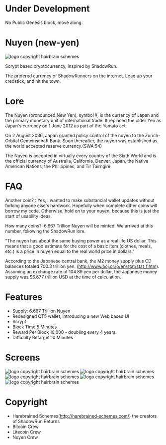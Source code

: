 Under Development
=========

No Public Genesis block, move along.

Nuyen (new-yen)
=========

![logo copyright hairbrain schemes](https://dl.dropboxusercontent.com/u/10409166/nuyen.png)

Scrypt based cryptocurrency, inspired by ShadowRun.

The prefered currency of ShadowRunners on the internet. Load up your credstick, and hit the town.


Lore
=========

The Nuyen (pronounced New Yen), symbol ¥, is the currency of Japan and the primary monetary unit of international trade. It replaced the older Yen as Japan's currency on 1 June 2012 as part of the Yamato act.

On 2 August 2036, Japan granted policy control of the nuyen to the Zurich-Orbital Gemeinschaft Bank. Soon thereafter, the nuyen was established as the world accepted reserve currency.(SWA:54)

The Nuyen is accepted in virtually every country of the Sixth World and is the official currency of Australia, California, Denver, Japan, the Native American Nations, the Philippines, and Tir Tairngire.


FAQ
=========

Another coin? : Yes, I wanted to make substancial wallet updates without forking anyone else's hardwork. Hopefully when complete other coins will borrow my code. Otherwise, hold on to your nuyen, because this is just the start of usability ideas.

How many coins?: 6.667 Trillion Nuyen will be minted. We arrived at this number, following the ShadowRun lore. 

"The nuyen has about the same buying power as a real life US dollar. This means that a good estimate for the cost of a basic item (clothes, meals, etc.) is a price in nuyen equal to the real world price in dollars."

According to the Japanese central bank, the M2 money supply plus CD balances totaled 700.3 trillion yen. (http://www.boj.or.jp/en/stat/stat_f.htm). Assuming an exchange rate of 104.89 yen per dollar, the Japanese money supply was $6.677 trillion USD at the time of calculation.

Features
=========

* Supply: 6.667 Trillion Nuyen
* Redesigned QT5 wallet, introducing a new Web based UI
* Scrypt
* Block Time 5 Minutes
* Reward Per Block 10,000 - doubling every 4 years.
* Difficulty Retarget 10 Minutes

Screens
========

![logo copyright hairbrain schemes](https://dl.dropboxusercontent.com/u/10409166/nuyen-splash.png)
![logo copyright hairbrain schemes](https://dl.dropboxusercontent.com/u/10409166/nuyen-small.png)
![logo copyright hairbrain schemes](https://dl.dropboxusercontent.com/u/10409166/nuyen-med.png)
![logo copyright hairbrain schemes](https://dl.dropboxusercontent.com/u/10409166/nuyen-big.png)
![logo copyright hairbrain schemes](https://dl.dropboxusercontent.com/u/10409166/nuyen-alert.png)

Copyright
=========

* Harebrained Schemes(http://harebrained-schemes.com/) the creators of ShadowRun Returns
* Bitcoin Crew
* Litecoin Crew
* Nuyen Crew

